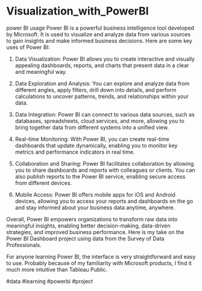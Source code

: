 # Visualization_with_PowerBI

power BI usage
Power BI is a powerful business intelligence tool developed by Microsoft. It is used to visualize and analyze data from various sources to gain insights and make informed business decisions. Here are some key uses of Power BI:

1. Data Visualization: Power BI allows you to create interactive and visually appealing dashboards, reports, and charts that present data in a clear and meaningful way.

2. Data Exploration and Analysis: You can explore and analyze data from different angles, apply filters, drill down into details, and perform calculations to uncover patterns, trends, and relationships within your data.

3. Data Integration: Power BI can connect to various data sources, such as databases, spreadsheets, cloud services, and more, allowing you to bring together data from different systems into a unified view.

4. Real-time Monitoring: With Power BI, you can create real-time dashboards that update dynamically, enabling you to monitor key metrics and performance indicators in real time.

5. Collaboration and Sharing: Power BI facilitates collaboration by allowing you to share dashboards and reports with colleagues or clients. You can also publish reports to the Power BI service, enabling secure access from different devices.

6. Mobile Access: Power BI offers mobile apps for iOS and Android devices, allowing you to access your reports and dashboards on the go and stay informed about your business data anytime, anywhere.

Overall, Power BI empowers organizations to transform raw data into meaningful insights, enabling better decision-making, data-driven strategies, and improved business performance.
Here is my take on the Power BI Dashboard project using data from the Survey of Data Professionals.

For anyone learning Power BI, the interface is very straightforward and easy to use. Probably because of my familiarity with Microsoft products, I find it much more intuitive than Tableau Public.

#data #learning #powerbi #project
